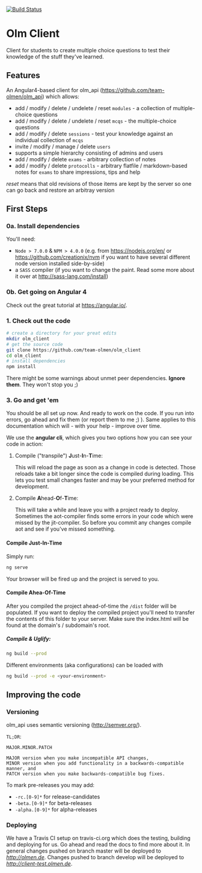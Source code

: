 [![Build Status](https://travis-ci.org/team-olmen/olm_client.svg?branch=master)](https://travis-ci.org/team-olmen/olm_client)

# Olm Client 

Client for students to create multiple choice questions to test their knowledge of the stuff they've learned.

## Features

An Angular4-based client for olm_api (<https://github.com/team-olmen/olm_api>) which allows:

* add / modify / delete / undelete / reset `modules` - a collection of multiple-choice questions
* add / modify / delete / undelete / reset `mcqs` - the multiple-choice questions
* add / modify / delete `sessions` - test your knowledge against an individual collection of `mcqs`
* invite / modify / manage / delete `users`
* supports a simple hierarchy consisting of admins and users
* add / modify / delete `exams` - arbitrary collection of notes
* add / modify / delete `protocolls` - arbitrary flatfile / markdown-based notes for `exams` to share impressions, tips and help

*reset* means that old revisions of those items are kept by the server so one can go back and restore an arbitray version

## First Steps

### 0a. Install dependencies

You'll need:

* `Node > 7.0.0` & `NPM > 4.0.0` (e.g. from <https://nodejs.org/en/> or <https://github.com/creationix/nvm> if you want to have several different node version installed side-by-side)
* a `SASS` compiler (if you want to change the paint. Read some more about it over at <http://sass-lang.com/install>)

### 0b. Get going on Angular 4

Check out the great tutorial at <https://angular.io/>.

### 1. Check out the code

```bash
# create a directory for your great edits
mkdir olm_client
# get the source code
git clone https://github.com/team-olmen/olm_client
cd olm_client
# install dependencies
npm install
```

There might be some warnings about unmet peer dependencies. **Ignore them**. They won't stop you ;) 

### 3. Go and get 'em

You should be all set up now. And ready to work on the code. If you run into errors, go ahead and fix them (or report them to me ;) ). Same applies to this documentation which will - with your help - improve over time.

We use the **angular cli**, which gives you two options how you can see your code in action:

1.  Compile ("transpile") **J**ust-**I**n-**T**ime:

    This will reload the page as soon as a change in code is detected. Those reloads take a bit longer since the code is compiled during loading. This lets you test small changes faster and may be your preferred method for development.

2.  Compile **A**head-**O**f-**T**ime:

    This will take a while and leave you with a project ready to deploy. Sometimes the aot-compiler finds some errors in your code which were missed by the jit-compiler. So before you commit any changes compile aot and see if you've missed something.

#### Compile Just-In-Time

Simply run:

```bash
ng serve
```

Your browser will be fired up and the project is served to you.

#### Compile Ahea-Of-Time

After you compiled the project ahead-of-time the `/dist` folder will be populated. If you want to deploy the compiled project you'll need to transfer the contents of this folder to your server. Make sure the index.html will be found at the domain's / subdomain's root.

##### Compile & Uglify:

```bash
ng build --prod
```

Different environments (aka configurations) can be loaded with


```bash
ng build --prod -e <your-environment>
```

## Improving the code

### Versioning

olm_api uses semantic versioning (<http://semver.org/>).

`TL;DR`:

```
MAJOR.MINOR.PATCH

MAJOR version when you make incompatible API changes,
MINOR version when you add functionality in a backwards-compatible manner, and
PATCH version when you make backwards-compatible bug fixes.
```

To mark pre-releases you may add:

* `-rc.[0-9]*` for release-candidates
* `-beta.[0-9]*` for beta-releases
* `-alpha.[0-9]*` for alpha-releases

### Deploying

We have a Travis CI setup on travis-ci.org which does the testing, building and deploying for us.
Go ahead and read the docs to find more about it.
In general changes pushed on branch master will be deployed to *<http://olmen.de>*. Changes pushed to branch develop will be deployed to *<http://client-test.olmen.de>*.